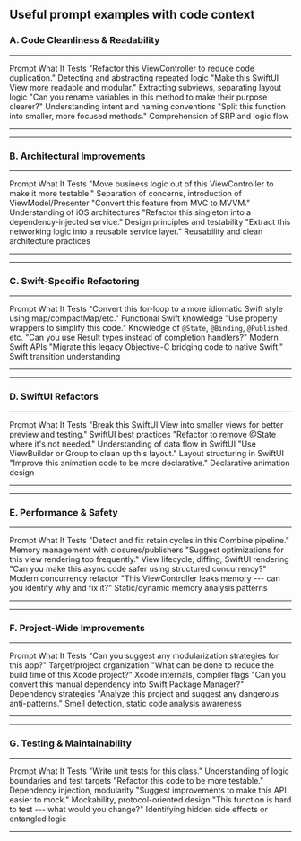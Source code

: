 ## Useful prompt examples with code context

### **A. Code Cleanliness & Readability**

  -------------------------------------------------------------------------- ----------------------------------------------
  Prompt                                                                     What It Tests
  "Refactor this ViewController to reduce code duplication."                 Detecting and abstracting repeated logic
  "Make this SwiftUI View more readable and modular."                        Extracting subviews, separating layout logic
  "Can you rename variables in this method to make their purpose clearer?"   Understanding intent and naming conventions
  "Split this function into smaller, more focused methods."                  Comprehension of SRP and logic flow
  -------------------------------------------------------------------------- ----------------------------------------------

------------------------------------------------------------------------

### **B. Architectural Improvements**

  ---------------------------------------------------------------------------- -------------------------------------------------------------
  Prompt                                                                       What It Tests
  "Move business logic out of this ViewController to make it more testable."   Separation of concerns, introduction of ViewModel/Presenter
  "Convert this feature from MVC to MVVM."                                     Understanding of iOS architectures
  "Refactor this singleton into a dependency-injected service."                Design principles and testability
  "Extract this networking logic into a reusable service layer."               Reusability and clean architecture practices
  ---------------------------------------------------------------------------- -------------------------------------------------------------

------------------------------------------------------------------------

### **C. Swift-Specific Refactoring**

  ----------------------------------------------------------------------------------- -------------------------------------------------------
  Prompt                                                                              What It Tests
  "Convert this for-loop to a more idiomatic Swift style using map/compactMap/etc."   Functional Swift knowledge
  "Use property wrappers to simplify this code."                                      Knowledge of `@State`, `@Binding`, `@Published`, etc.
  "Can you use Result types instead of completion handlers?"                          Modern Swift APIs
  "Migrate this legacy Objective-C bridging code to native Swift."                    Swift transition understanding
  ----------------------------------------------------------------------------------- -------------------------------------------------------

------------------------------------------------------------------------

### **D. SwiftUI Refactors**

  ------------------------------------------------------------------------------ ---------------------------------------
  Prompt                                                                         What It Tests
  "Break this SwiftUI View into smaller views for better preview and testing."   SwiftUI best practices
  "Refactor to remove \@State where it's not needed."                            Understanding of data flow in SwiftUI
  "Use ViewBuilder or Group to clean up this layout."                            Layout structuring in SwiftUI
  "Improve this animation code to be more declarative."                          Declarative animation design
  ------------------------------------------------------------------------------ ---------------------------------------

------------------------------------------------------------------------

### **E. Performance & Safety**

  ------------------------------------------------------------------------- --------------------------------------------
  Prompt                                                                    What It Tests
  "Detect and fix retain cycles in this Combine pipeline."                  Memory management with closures/publishers
  "Suggest optimizations for this view rendering too frequently."           View lifecycle, diffing, SwiftUI rendering
  "Can you make this async code safer using structured concurrency?"        Modern concurrency refactor
  "This ViewController leaks memory --- can you identify why and fix it?"   Static/dynamic memory analysis patterns
  ------------------------------------------------------------------------- --------------------------------------------

------------------------------------------------------------------------

### F. Project-Wide Improvements

  ---------------------------------------------------------------------- -------------------------------------------------
  Prompt                                                                 What It Tests
  "Can you suggest any modularization strategies for this app?"          Target/project organization
  "What can be done to reduce the build time of this Xcode project?"     Xcode internals, compiler flags
  "Can you convert this manual dependency into Swift Package Manager?"   Dependency strategies
  "Analyze this project and suggest any dangerous anti-patterns."        Smell detection, static code analysis awareness
  ---------------------------------------------------------------------- -------------------------------------------------

------------------------------------------------------------------------

### **G. Testing & Maintainability**

  ------------------------------------------------------------ ----------------------------------------------------
  Prompt                                                       What It Tests
  "Write unit tests for this class."                           Understanding of logic boundaries and test targets
  "Refactor this code to be more testable."                    Dependency injection, modularity
  "Suggest improvements to make this API easier to mock."      Mockability, protocol-oriented design
  "This function is hard to test --- what would you change?"   Identifying hidden side effects or entangled logic
  ------------------------------------------------------------ ----------------------------------------------------
